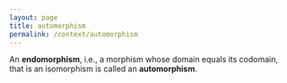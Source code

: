```yaml
---
layout: page
title: automorphism
permalink: /context/automorphism
---
```

An **endomorphism**, i.e., a morphism whose domain equals its codomain, that is an isomorphism is called an **automorphism**.
